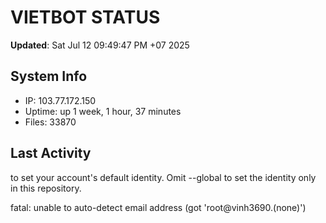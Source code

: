 # VIETBOT STATUS
**Updated**: Sat Jul 12 09:49:47 PM +07 2025

## System Info
- IP: 103.77.172.150
- Uptime: up 1 week, 1 hour, 37 minutes
- Files: 33870

## Last Activity

to set your account's default identity.
Omit --global to set the identity only in this repository.

fatal: unable to auto-detect email address (got 'root@vinh3690.(none)')
